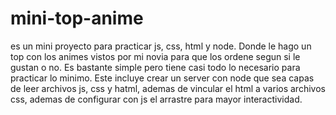 # mini-top-anime
es un mini proyecto para practicar js, css, html y node.
Donde le hago un top con los animes vistos por mi novia para que los ordene segun si le gustan o no. 
Es bastante simple pero tiene casi todo lo necesario para practicar lo minimo. 
Este incluye crear un server con node que sea capas de leer archivos js, css y hatml, ademas de vincular el html a varios archivos css, ademas de configurar con js el arrastre para mayor interactividad.
